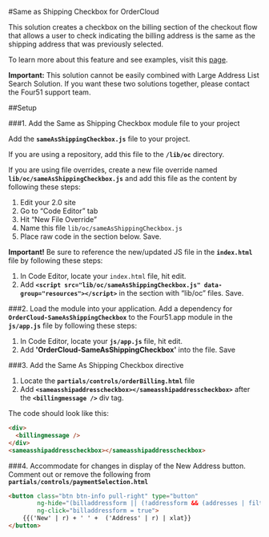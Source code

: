 
#Same as Shipping Checkbox for OrderCloud

This solution creates a checkbox on the billing section of the checkout flow that allows a user to check indicating the billing address is the same as the shipping address that was previously selected. 

To learn more about this feature and see examples, visit this [page](https://volition.four51ordercloud.com/store/product/SameAsShippingCheckbox).  

**Important:** This solution cannot be easily combined with Large Address List Search Solution.  If you want these two solutions together, please contact the Four51 support team.

##Setup

###1. Add the Same as Shipping Checkbox module file to your project

Add the **`sameAsShippingCheckbox.js`** file to your project.

If you are using a repository, add this file to the **`/lib/oc`** directory.

If you are using file overrides, create a new file override named **`lib/oc/sameAsShippingCheckbox.js`** and add this file as the content by following these steps:

 1. Edit your 2.0 site
 2. Go to “Code Editor” tab
 3. Hit “New File Override”
 4. Name this file `lib/oc/sameAsShippingCheckbox.js`
 5. Place raw code in the section below. Save.

**Important!** Be sure to reference the new/updated JS file in the **`index.html`** file by following these steps:

 1. In Code Editor, locate your `index.html` file, hit edit.
 2. Add **`<script src="lib/oc/sameAsShippingCheckbox.js" data-group="resources"></script>`** in the section with “lib/oc” files. Save.

###2. Load the module into your application.
Add a dependency for  **`OrderCloud-SameAsShippingCheckbox`** to the Four51.app module in the **`js/app.js`** file by following these steps: 

 1. In Code Editor, locate your **`js/app.js`** file, hit edit.
 2. Add **'OrderCloud-SameAsShippingCheckbox'** into the file. Save

###3. Add the Same As Shipping Checkbox directive

 1. Locate the   **`partials/controls/orderBilling.html`** file
 2. Add **`<sameasshipaddresscheckbox></sameasshipaddresscheckbox>`** after the   **`<billingmessage />`** div tag.

The code should look like this:

```html
<div>
  <billingmessage />
</div>
<sameasshipaddresscheckbox></sameasshipaddresscheckbox>
```


###4. Accommodate for changes in display of the New Address button.
Comment out or remove the following from **`partials/controls/paymentSelection.html`**

```html
<button class="btn btn-info pull-right" type="button"
        ng-hide="(billaddressform || (!addressform && (addresses | filter:{IsBilling:true}).length == 0) || !user.Permissions.contains('CreateBillToAddress'))"
        ng-click="billaddressform = true">
    {{('New' | r) + ' ' +  ('Address' | r) | xlat}}
</button>
```
